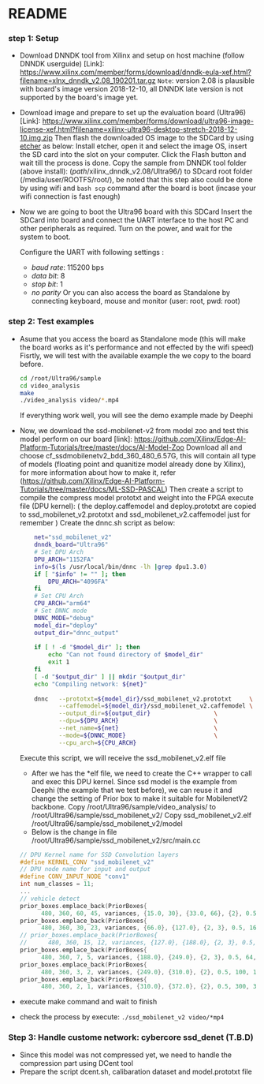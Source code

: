 # **README**

### step 1: Setup
 - Download DNNDK tool from Xilinx and setup on host machine (follow DNNDK userguide)
 [Link]: https://www.xilinx.com/member/forms/download/dnndk-eula-xef.html?filename=xlnx_dnndk_v2.08_190201.tar.gz
 ```Note```: version 2.08 is plausible with board's image version 2018-12-10, all DNNDK late version is not supported by the board's image yet.
- Download image and prepare to set up the evaluation board (Ultra96)
 [Link]: https://www.xilinx.com/member/forms/download/ultra96-image-license-xef.html?filename=xilinx-ultra96-desktop-stretch-2018-12-10.img.zip
 Then flash the downloaded OS image to the SDCard by using [etcher](https://etcher.io/) as below:
 Install etcher, open it and select the image OS, insert the SD card into the slot on your computer. Click the Flash button and wait till the process is done.
 Copy the sample from DNNDK tool folder (above install): (*path*/xilinx_dnndk_v2.08/Ultra96/)  to SDcard root folder (/media/user/ROOTFS/root/), be noted that this step also could be done by using wifi and ```bash scp``` command after the board is boot (incase your wifi connection is fast enough)
- Now we are going to boot the Ultra96 board with this SDCard
  Insert the SDCard into board and connect the UART interface to the host PC and other peripherals as required. Turn on the power, and wait for the system to boot.
 
  Configure the UART with following settings :
    * *baud rate*: 115200 bps
    * *data bit*: 8
    * *stop bit*: 1
    * *no parity*
  Or you can also access the board as Standalone by connecting keyboard, mouse and monitor (user: root, pwd: root)

### step 2: Test examples
   - Asume that you access the board as Standalone mode (this will make the board works as it's performance and not effected by the wifi speed)
   Fisrtly, we will test with the available example the we copy to the board before.
     ```bash
     cd /root/Ultra96/sample
     cd video_analysis
     make
     ./video_analysis video/*.mp4 
        ``` 
        If everything work well, you will see the demo example made by Deephi
        
  - Now, we download the ssd-mobilenet-v2 from model zoo and test this model perform on our board
  [link]: https://github.com/Xilinx/Edge-AI-Platform-Tutorials/tree/master/docs/AI-Model-Zoo
  Download all and choose cf_ssdmobilenetv2_bdd_360_480_6.57G, this will contain all type of models (floating point and quanitize model already done by Xilinx), for more information about how to make it, refer (https://github.com/Xilinx/Edge-AI-Platform-Tutorials/tree/master/docs/ML-SSD-PASCAL)
  Then create a script to compile the compress model prototxt and weight into the FPGA execute file (DPU kernel):
  ( the deploy.caffemodel and deploy.prototxt are copied to ssd_mobilenet_v2.prototxt and ssd_mobilenet_v2.caffemodel just for remember )
  Create the dnnc.sh script as below:
    ```bash
        net="ssd_mobilenet_v2"
        dnndk_board="Ultra96"
        # Set DPU Arch
        DPU_ARCH="1152FA"
        info=$(ls /usr/local/bin/dnnc -lh |grep dpu1.3.0)
        if [ "$info" != "" ]; then
            DPU_ARCH="4096FA"
        fi
        # Set CPU Arch
        CPU_ARCH="arm64"
        # Set DNNC mode
        DNNC_MODE="debug"
        model_dir="deploy"
        output_dir="dnnc_output"
        
        if [ ! -d "$model_dir" ]; then
            echo "Can not found directory of $model_dir"
            exit 1
        fi
        [ -d "$output_dir" ] || mkdir "$output_dir"
        echo "Compiling network: ${net}"
        
        dnnc   --prototxt=${model_dir}/ssd_mobilenet_v2.prototxt     \
               --caffemodel=${model_dir}/ssd_mobilenet_v2.caffemodel \
               --output_dir=${output_dir}                  \
               --dpu=${DPU_ARCH}                           \
               --net_name=${net}                           \
               --mode=${DNNC_MODE}                         \
               --cpu_arch=${CPU_ARCH}
    ```
    Execute this script, we will receive the ssd_mobilenet_v2.elf file
    - After we has the *elf file, we need to create the C++ wrapper to call and exec this DPU kernel. Since ssd model is the example from Deephi (the example that we test before), we can reuse it and change the setting of Prior box to make it suitable for MobilenetV2 backbone.
    Copy  /root/Ultra96/sample/video_analysis/ to  /root/Ultra96/sample/ssd_mobilenet_v2/
    Copy ssd_mobilenet_v2.elf /root/Ultra96/sample/ssd_mobilenet_v2/model
    - Below is the change in file /root/Ultra96/sample/ssd_mobilenet_v2/src/main.cc
    ```c++
    // DPU Kernel name for SSD Convolution layers
    #define KERNEL_CONV "ssd_mobilenet_v2"
    // DPU node name for input and output
    #define CONV_INPUT_NODE "conv1"
    int num_classes = 11;
    ...
    // vehicle detect
    prior_boxes.emplace_back(PriorBoxes{
          480, 360, 60, 45, variances, {15.0, 30}, {33.0, 66}, {2}, 0.5, 8.0, 8.0});
    prior_boxes.emplace_back(PriorBoxes{
          480, 360, 30, 23, variances, {66.0}, {127.0}, {2, 3}, 0.5, 16, 16});
    // prior_boxes.emplace_back(PriorBoxes{
    //      480, 360, 15, 12, variances, {127.0}, {188.0}, {2, 3}, 0.5, 32, 32});
    prior_boxes.emplace_back(PriorBoxes{
          480, 360, 7, 5, variances, {188.0}, {249.0}, {2, 3}, 0.5, 64, 64});
    prior_boxes.emplace_back(PriorBoxes{
          480, 360, 3, 2, variances, {249.0}, {310.0}, {2}, 0.5, 100, 100});
    prior_boxes.emplace_back(PriorBoxes{
          480, 360, 2, 1, variances, {310.0}, {372.0}, {2}, 0.5, 300, 300});
     ```

-  execute make command and wait to finish
-  check the process by execute: ```./ssd_mobilenet_v2 video/*mp4 ``` 

### Step 3: Handle custome network: cybercore ssd_denet (T.B.D)
- Since this model was not compressed yet, we need to handle the compression part using DCent tool
- Prepare the script dcent.sh, calibaration dataset and model.prototxt file

